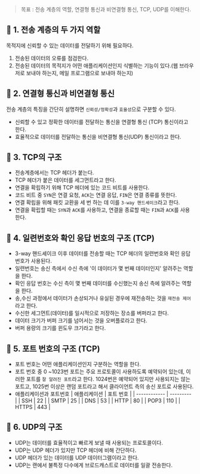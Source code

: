 > 목표 : 전송 계층의 역할, 연결형 통신과 비연결형 통신, TCP, UDP를 이해한다.


## 🐶 1. 전송 계층의 두 가지 역할
목적지에 신뢰할 수 있는 데이터를 전달하기 위해 필요하다.
1) 전송된 데이터의 오류를 점검한다.
2) 전송된 데이터의 목적지가 어떤 애플리케이션인지 식별하는 기능이 있다.(웹 브라우저로 보내야 하는지, 메일 프로그램으로 보내야 하는지)

## 🐶 2. 연결형 통신과 비연결형 통신
전송 계층의 특징을 간단히 설명하면 `신뢰성/정확성`과 `효율성`으로 구분할 수 있다. 
- 신뢰할 수 있고 정확한 데이터를 전달하는 통신을 연결형 통신 (TCP) 통신이라고 한다.
- 효율적으로 데이터를 전달하는 통신을 비연결형 통신(UDP) 통신이라고 한다.

## 🐶 3. TCP의 구조
- 전송계층에서는 TCP 헤더가 붙는다.
- TCP 헤더가 붙은 데이터를 세그먼트라고 한다.
- 연결을 확립하기 위해 TCP 헤더에 있는 코드 비트를 사용한다.
- 코드 비트 중 `SYN`은 연결 요청, `ACK`는 연결 응답, `FIN`은 연결 종류를 뜻한다.
- 연결 확립을 위해 패킷 교환을 세 번 하는 데 이를 `3-way 핸드셰이크`라고 한다.
- 연결을 확립할 때는 `SYN`과 `ACK`를 사용하고, 연결을 종료할 때는 `FIN`과 `ACK`를 사용한다.

## 🐶 4. 일련번호와 확인 응답 번호의 구조 (TCP)
- 3-way 핸드셰이크 이후 데이터를 전송할 때는 TCP 헤더의 일련번호와 확인 응답 번호가 사용된다.
- 일련번호는 송신 측에서 수신 측에 '이 데이터가 몇 번째 데이터인지' 알려주는 역할을 한다.
- 확인 응답 번호는 수신 측이 몇 번째 데이터를 수신했는지 송신 측에 알려주는 역할을 한다.
- 송,수신 과정에서 데이터가 손상되거나 유실된 경우에 재전송하는 것을 `재전송 제어`라고 한다.
- 수신한 세그먼트(데이터)를 일시적으로 저장하는 장소를 버퍼라고 한다.
- 데이터 크기가 버퍼 크기를 넘어서는 것을 오버플로라고 한다.
- 버퍼 용량의 크기를 윈도우 크기라고 한다.

## 🐶 5. 포트 번호의 구조 (TCP)
- 포트 번호는 어떤 애플리케이션인지 구분하는 역할을 한다.
- 포트 번호 중 0 ~1023번 포트는 주요 프로토콜이 사용하도록 예약되어 있는데, 이러한 포트를 `잘 알려진 포트`라고 한다. 1024번은 예약되어 있지만 사용되지는 않는 포트고, 1025번 이상은 랜덤 포트라고 해서 클라이언트 측의 송신 포트로 사용된다.
- 애플리케이션과 포트번호
| 애플리케이션 | 포트 번호 |
| ------------ | --------- |
| SSH          | 22        |
| SMTP         | 25        |
| DNS          | 53        |
| HTTP         | 80        |
| POP3         | 110       |
| HTTPS        | 443       |

## 🐶 6. UDP의 구조
- UDP는 데이터를 효율적이고 빠르게 보낼 때 사용되는 프로토콜이다.
- UDP는 UDP 헤더가 있지만 TCP 헤더에 비해 간단하다.
- UDP 헤더가 있는 데이터를 UDP 데이터그램이라고 한다.
- UDP는 랜에서 불특정 다수에게 브로드캐스트로 데이터를 일괄 전송한다.


















